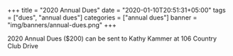 +++
title = "2020 Annual Dues"
date = "2020-01-10T20:51:31+05:00"
tags = ["dues", "annual dues"]
categories = ["annual dues"]
banner = "img/banners/annual-dues.png"
+++

2020 Annual Dues ($200) can be sent to Kathy Kammer at 106 Country Club Drive
